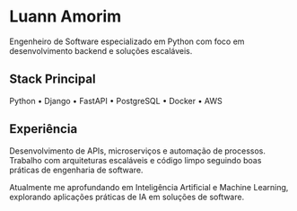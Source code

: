 # Luann Amorim

Engenheiro de Software especializado em Python com foco em desenvolvimento backend e soluções escaláveis.

## Stack Principal

Python • Django • FastAPI • PostgreSQL • Docker • AWS

## Experiência

Desenvolvimento de APIs, microserviços e automação de processos. Trabalho com arquiteturas escaláveis e código limpo seguindo boas práticas de engenharia de software.

Atualmente me aprofundando em Inteligência Artificial e Machine Learning, explorando aplicações práticas de IA em soluções de software.
